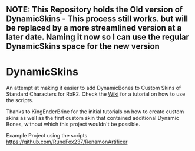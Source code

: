## NOTE: This Repository holds the Old version of DynamicSkins - This process still works. but will be replaced by a more streamlined version at a later date. Naming it now so I can use the regular DynamicSkins space for the new version 

# DynamicSkins
An attempt at making it easier to add DynamicBones to Custom Skins of Standard Characters for RoR2.
Check the [Wiki](https://github.com/RuneFox237/DynamicSkins-Old/wiki) for a tutorial on how to use the scripts.

Thanks to KingEnderBrine for the initial tutorials on how to create custom skins as well as the first custom skin that contained additional Dynamic Bones, without which this project wouldn't be possible. 

Example Project using the scripts
https://github.com/RuneFox237/RenamonArtificer
